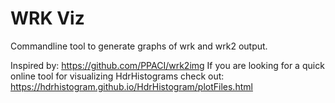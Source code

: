 # WRK Viz

Commandline tool to generate graphs of wrk and wrk2 output.

Inspired by: https://github.com/PPACI/wrk2img
If you are looking for a quick online tool for visualizing HdrHistograms check out: https://hdrhistogram.github.io/HdrHistogram/plotFiles.html
